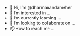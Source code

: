 - 👋 Hi, I’m @dharmanandameher
- 👀 I’m interested in ...
- 🌱 I’m currently learning ...
- 💞️ I’m looking to collaborate on ...
- 📫 How to reach me ...

<!---
dharmanandameher/dharmanandameher is a ✨ special ✨ repository because its `README.md` (this file) appears on your GitHub profile.
You can click the Preview link to take a look at your changes.
--->
